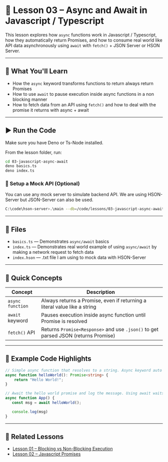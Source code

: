 # 📘 Lesson 03 – Async and Await in Javascript / Typescript

This lesson explores how `async` functions work in Javascript / Typescript, how they automatically return Promises, and how to consume real world like API data asynchronously using `await` with `fetch()` + JSON Server or HSON Server.

---

## 🔹 What You'll Learn

- How the `async` keyword transforms functions to return always return Promises
- How to use `await` to pause execution inside async functions in a non blocking manner
- How to fetch data from an API using `fetch()` and how to deal with the promise it returns with async + await

---

## ▶️ Run the Code

Make sure you have Deno or Ts-Node installed. 

From the lesson folder, run:

```bash
cd 03-javascript-async-await
deno basics.ts
deno index.ts
```

### 🧪 Setup a Mock API (Optional)

You can use any mock server to simulate backend API. We are using HSON-Server but JSON-Server can also be used.
```bash
C:\code\hson-server>.\main --db=/code/lessons/03-javascript-async-await/index.hson --live-reload --verbose --log-level=Info
```

---

## 📁 Files

- `basics.ts` — Demonstrates `async/await` basics
- `index.ts` — Demonstrates real world example of using `async/await` by making a network request to fetch data
- `index.hson` — .txt file I am using to mock data with HSON-Server


---

## 🧠 Quick Concepts

| Concept                | Description                                                                              |
|------------------------|------------------------------------------------------------------------------------------|
| `async function`       | Always returns a Promise, even if returning a literal value like a string                |
| `await` keyword        | Pauses execution inside async function until Promise is resolved                         |
| `fetch()` API          | Returns `Promise<Response>` and use `.json()` to get parsed JSON (returns Promise<any>)  |

---

## 📌 Example Code Highlights

```ts
// Simple async function that resolves to a string. Async keyword auto makes this return a Promise
async function helloWorld(): Promise<string> {
    return "Hello World!";
}

// Await the hello world promise and log the message. Using await waits until promise resolves
async function App() {
   const msg = await helloWorld();

   console.log(msg)
}
```

---

## 🔗 Related Lessons

- [Lesson 01 – Blocking vs Non-Blocking Execution](../01-sync-vs-async/README.md)
- [Lesson 02 – Javascript Promises](../02-javascript-promises/README.md)